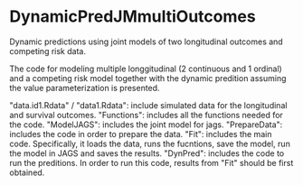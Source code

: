 # DynamicPredJMmultiOutcomes
Dynamic predictions using joint models of two longitudinal outcomes and competing risk data.

The code for modeling multiple longgitudinal (2 continuous and 1 ordinal) and a competing risk model together with the dynamic predition assuming the value parameterization is presented.

"data.id1.Rdata" / "data1.Rdata": include simulated data for the longitudinal and survival outcomes.
"Functions": includes all the functions needed for the code.
"ModelJAGS": includes the joint model for jags.
"PrepareData": includes the code in order to prepare the data.
"Fit": includes the main code. Specifically, it loads the data, runs the fucntions, save the model, run the model in JAGS and saves the results.
"DynPred": includes the code to run the preditions. In order to run this code, results from "Fit" should be first obtained.
